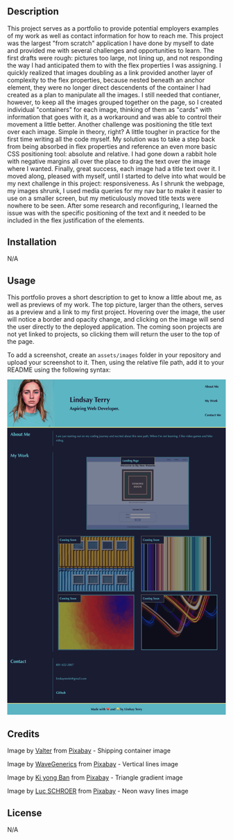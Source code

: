 # <Lindsay-Terry-Portfolio>

## Description

This project serves as a portfolio to provide potential employers examples of my work as well as contact information for how to reach me.  This project was the largest "from scratch" application I have done by myself to date and provided me with several challenges and opportunities to learn.  The first drafts were rough: pictures too large, not lining up, and not responding the way I had anticipated them to with the flex properties I was assigning.  I quickly realized that images doubling as a link provided another layer of complexity to the flex properties, because nested beneath an anchor element, they were no longer direct descendents of the container I had created as a plan to manipulate all the images.  I still needed that contianer, however, to keep all the images grouped together on the page, so I created individual "containers" for each image, thinking of them as "cards" with information that goes with it, as a workaround and was able to control their movement a little better.  Another challenge was positioning the title text over each image.  Simple in theory, right?  A little tougher in practice for the first time writing all the code myself.  My solution was to take a step back from being absorbed in flex properties and reference an even more basic CSS positioning tool: absolute and relative.  I had gone down a rabbit hole with negative margins all over the place to drag the text over the image where I wanted.  Finally, great success, each image had a title text over it.  I moved along, pleased with myself, until I started to delve into what would be my next challenge in this project: responsiveness.  As I shrunk the webpage, my images shrunk, I used media queries for my nav bar to make it easier to use on a smaller screen, but my meticulously moved title texts were nowhere to be seen.  After some research and reconfiguring, I learned the issue was with the specific positioning of the text and it needed to be included in the flex justification of the elements.  

## Installation

N/A

## Usage

This portfolio proves a short description to get to know a little about me, as well as previews of my work.  The top picture, larger than the others, serves as a preview and a link to my first project.  Hovering over the image, the user will notice a border and opacity change, and clicking on the image will send the user directly to the deployed application.  The coming soon projects are not yet linked to projects, so clicking them will return the user to the top of the page.

To add a screenshot, create an `assets/images` folder in your repository and upload your screenshot to it. Then, using the relative file path, add it to your README using the following syntax:

![alt text](assets/images/screenshot.png)

## Credits

Image by <a href="https://pixabay.com/users/valterm-24820004/?utm_source=link-attribution&utm_medium=referral&utm_campaign=image&utm_content=8622786">Valter</a> from <a href="https://pixabay.com//?utm_source=link-attribution&utm_medium=referral&utm_campaign=image&utm_content=8622786">Pixabay</a> - Shipping container image

Image by <a href="https://pixabay.com/users/wavegenerics-29440244/?utm_source=link-attribution&utm_medium=referral&utm_campaign=image&utm_content=7854576">WaveGenerics</a> from <a href="https://pixabay.com//?utm_source=link-attribution&utm_medium=referral&utm_campaign=image&utm_content=7854576">Pixabay</a> - Vertical lines image

Image by <a href="https://pixabay.com/users/heavenbeat-962982/?utm_source=link-attribution&utm_medium=referral&utm_campaign=image&utm_content=1036325">Ki yong Ban</a> from <a href="https://pixabay.com//?utm_source=link-attribution&utm_medium=referral&utm_campaign=image&utm_content=1036325">Pixabay</a> - Triangle gradient image

Image by <a href="https://pixabay.com/users/toush-469535/?utm_source=link-attribution&utm_medium=referral&utm_campaign=image&utm_content=1232379">Luc SCHROER</a> from <a href="https://pixabay.com//?utm_source=link-attribution&utm_medium=referral&utm_campaign=image&utm_content=1232379">Pixabay</a> - Neon wavy lines image

## License

N/A

